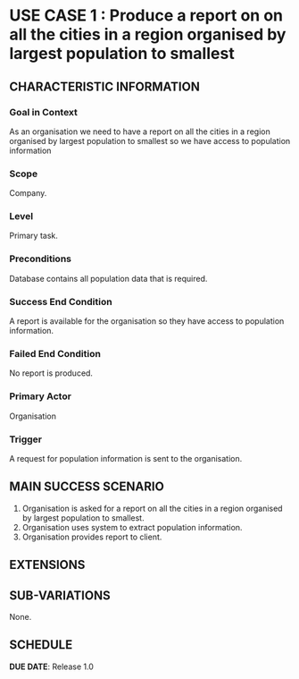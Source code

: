 # USE CASE 1 : Produce a report on on all the cities in a region organised by largest population to smallest
## CHARACTERISTIC INFORMATION

### Goal in Context

As an organisation we need to have a report on all the cities in a region organised by largest population to smallest so we have access to population information
### Scope

Company.

### Level

Primary task.

### Preconditions

Database contains all population data that is required.

### Success End Condition

A report is available for the organisation so they have access to population information.

### Failed End Condition

No report is produced.

### Primary Actor

Organisation

### Trigger

A request for population information is sent to the organisation.

## MAIN SUCCESS SCENARIO

1. Organisation is asked for a report  on all the cities in a region organised by largest population to smallest.
2. Organisation uses system to extract population information.
3. Organisation provides report to client.

## EXTENSIONS


## SUB-VARIATIONS

None.

## SCHEDULE

**DUE DATE**: Release 1.0